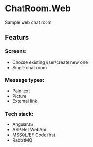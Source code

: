 # ChatRoom.Web

Sample web chat room

## Featurs

### Screens:

* Choose existing user\create new one
* Single chat room
 
### Message types:

* Pain text
* Picture
* External link

### Tech stack:

* AngularJS
* ASP.Net WebApi
* MSSQL/EF Code first
* RabbitMQ

